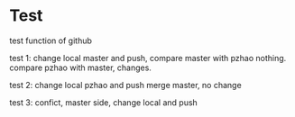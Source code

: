 # Test
test function of github

test 1: change local master and push,
compare master with pzhao nothing.
compare pzhao with master, changes.

test 2: change local pzhao and push
merge master, no change

test 3: confict, master side, change local and push
